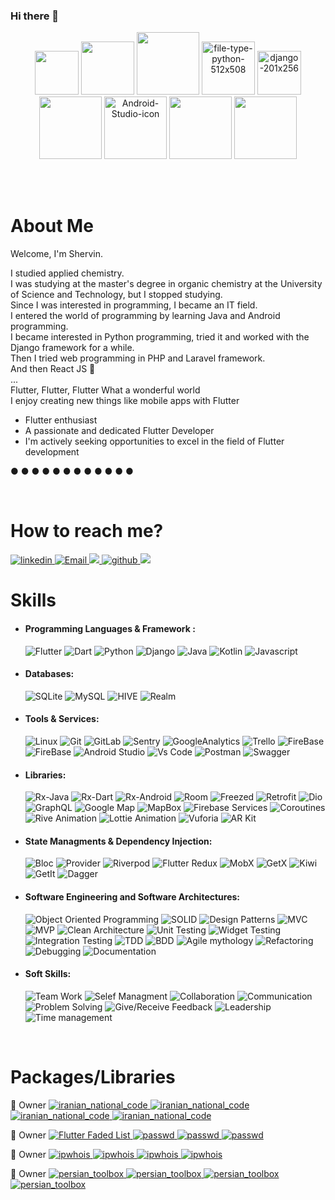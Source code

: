 ### Hi there 👋

<!--
**shervin-h/shervin-h** is a ✨ _special_ ✨ repository because its `README.md` (this file) appears on your GitHub profile.

Here are some ideas to get you started:

- 🔭 I’m currently working on ...
- 🌱 I’m currently learning ...
- 👯 I’m looking to collaborate on ...
- 🤔 I’m looking for help with ...
- 💬 Ask me about ...
- 📫 How to reach me: ...
- 😄 Pronouns: ...
- ⚡ Fun fact: ...
-->

<p align="center">
  <img src="https://github.com/mahdidahouei/mahdidahouei/assets/58371632/69870ff3-aee2-4f00-9422-d4bb4da5cf76" width="70">
  <img src="https://upload.wikimedia.org/wikipedia/commons/thumb/c/c6/Dart_logo.png/600px-Dart_logo.png?20220718193800" width="85">
  <img src="https://media4.giphy.com/media/llarwdtFqG63IlqUR1/giphy.webp?cid=790b76111eckrvyjieff7cgdwji3mky71nz18c4qkgm44w1h&ep=v1_gifs_search&rid=giphy.webp&ct=g" width="100">
  <img src="https://i.ibb.co/gdqhNhF/file-type-python-512x508.png" alt="file-type-python-512x508" border="0" width="85">
  <img src="https://i.ibb.co/yftN9Zw/django-201x256.png" alt="django-201x256" border="0", width="70">
  <img src="https://i.giphy.com/media/KzJkzjggfGN5Py6nkT/200.webp" width="100">  
  <img src="https://i.ibb.co/Sxphht7/Android-Studio-icon.png" alt="Android-Studio-icon" border="0" width="100">
  <img src="https://i.giphy.com/media/eNAsjO55tPbgaor7ma/200w.webp" width="100">
  <img src="https://assets-v2.lottiefiles.com/a/04b1da82-1164-11ee-9e89-bfd5dcb506be/8ClPcTXS7A.gif" width="100">
</p>
<br/>
<br/>

<p align="start">
  <h1 align="start"> About Me </h1>
<p h2 align="start">

Welcome, I'm  Shervin.  

I studied applied chemistry.
<br>
I was studying at the master's degree in organic chemistry at the University of Science and Technology, but I stopped studying.
<br>
Since I was interested in programming, I became an IT field.
<br>
I entered the world of programming by learning Java and Android programming.
<br>
I became interested in Python programming, tried it and worked with the Django framework for a while.
<br>
Then I tried web programming in PHP and Laravel framework.
<br>
And then React JS  🫠
<br>
...
<br>
Flutter, Flutter, Flutter What a wonderful world
<br>
I enjoy creating new things like mobile apps with Flutter
<br>

- Flutter enthusiast
- A passionate and dedicated Flutter Developer
- I'm actively seeking opportunities to excel in the field of Flutter development
 
● ● ● ● ● ● ● ● ● ● ● ●


 <br />


<p align="start">
  <h1 align="start"> How to reach me? </h1>
<p h2 align="start">


 <a href="https://www.linkedin.com/in/shervin-hassanzadeh/">
  <img alt="linkedin" src="https://img.shields.io/badge/linkedin-0077B5.svg?style=flat-squar&logo=linkedin&logoColor=white"/>
 </a>
 <a href="mailto:shervin.hz07@gmail.com">
  <img alt="Email" src="https://img.shields.io/badge/Email-D14836?style=flat-squar&logo=gmail&logoColor=white"/>
 </a>
 <a href="https://t.me/shervin_hz07">
    <img src="https://img.shields.io/badge/Telegram-2B9FD1?style=flat-squar&logo=telegram&logoColor=white" />
</a>
 <a href="https://github.com/shervin-h">
  <img alt="github" src="https://img.shields.io/badge/github-121011.svg?style=flat-squar&logo=github&logoColor=white"/>
 </a>
<a href="https://stackoverflow.com/users/13066224/shervin">
    <img src="https://img.shields.io/badge/Stackoverflow-ef8236?style=flat-squar&logo=stackoverflow&logoColor=white" />
</a>
 <br />
<p align="start">
  <h1 align="start"> Skills </h1>
<p h2 align="start">

- #### Programming Languages & Framework :
  <img alt="Flutter" src="https://img.shields.io/badge/Flutter-075898?style=flat-squar&logo=flutter&logoColor=white"/>
  <img alt="Dart" src="https://img.shields.io/badge/Dart-0175C2?style=flat-squar&logo=dart&logoColor=white">
  <img alt="Python" src="https://img.shields.io/badge/Python-0175C2?style=flat-squar&logo=python&logoColor=white">
  <img alt="Django" src="https://img.shields.io/badge/Django-42B88C?style=flat-squar&logo=django&logoColor=white">
  <img alt="Java" src="https://img.shields.io/badge/java-bc0b19?style=flat-squar&logo=openjdk&logoColor=white"/>
  <img alt="Kotlin" src="https://img.shields.io/badge/Kotlin-0095D5?style=flat-squar&logo=Kotlin&logoColor=white"/>
  <img alt="Javascript" src="https://img.shields.io/badge/javascript-ED8B00.svg?style=flat-squar&logo=javascript&logoColor=white"/>
  

- #### Databases:
  <img alt="SQLite" src="https://img.shields.io/badge/sqlite-316192.svg?style=flat-squar&logo=sqlite&logoColor=white"/>
  <img alt="MySQL" src="https://img.shields.io/badge/mysql-00f.svg?style=flat-squar&logo=mysql&logoColor=white"/>
  <img alt="HIVE" src="https://img.shields.io/badge/hive-ED8B00.svg?style=flat-squar&logo=hive&logoColor=white"/>
  <img alt="Realm" src="https://img.shields.io/badge/Realm-ff69b4.svg?style=flat-squar&logo=realm&logoColor=white"/>


- #### Tools & Services:
  <img alt="Linux" src="https://img.shields.io/badge/Linux-222222.svg?style=flat-squar&logo=Linux&labelColor=white&logoColor=222222"/>
  <img alt="Git" src="https://img.shields.io/badge/git-F05033.svg?style=flat-squar&logo=git&labelColor=F05033&logoColor=white"/>
  <img alt="GitLab" src="https://img.shields.io/badge/gitlab-121011.svg?style=flat-squar&logo=gitlab&labelColor=121011&logoColor=white"/>
  <img alt="Sentry" src="https://img.shields.io/badge/Sentry-0052CC.svg?style=flat-squar&logo=sentry&labelColor=0052CC&logoColor=white"/>
  <img alt="GoogleAnalytics" src="https://img.shields.io/badge/Google Analytics-e37400.svg?style=flat-squar&logo=googleanalytics&labelColor=e37400&logoColor=white"/>
  <img alt="Trello" src="https://img.shields.io/badge/Trello-02569B.svg?style=flat-squar&logo=trello&labelColor=02569B&logoColor=white"/>
  <img alt="FireBase" src="https://img.shields.io/badge/FireBase-EE800F.svg?style=flat-squar&logo=FireBase&labelColor=EE800F&logoColor=white"/>
  <img alt="FireBase" src="https://img.shields.io/badge/Supabase-EE800F.svg?style=flat-squar&logo=SupaBase&labelColor=EE800F&logoColor=white"/>
  <img alt="Android Studio" src="https://img.shields.io/badge/Android Studio-88B653.svg?style=flat-squar&logo=androidstudio&labelColor=88B653&logoColor=white"/>
  <img alt="Vs Code" src="https://img.shields.io/badge/Vs Code-3FABF3.svg?style=flat-squar&logo=visualstudiocode&labelColor=3FABF3&logoColor=white"/>
  <img alt="Postman" src="https://img.shields.io/badge/Postman-F76936.svg?style=flat-squar&logo=postman&labelColor=F76936&logoColor=white"/>
  <img alt="Swagger" src="https://img.shields.io/badge/Swagger-6A9500.svg?style=flat-squar&logo=swagger&labelColor=6A9500&logoColor=white"/>
  
  

- #### Libraries:
  <img alt="Rx-Java" src="https://img.shields.io/badge/Rx Java-E13992.svg?style=flat-squar&logo=android&labelColor=E13992&logoColor=white"/>
  <img alt="Rx-Dart" src="https://img.shields.io/badge/Rx Dart-E13992.svg?style=flat-squar&logo=dart&labelColor=E13992&logoColor=white"/>
  <img alt="Rx-Android" src="https://img.shields.io/badge/Rx Android-E13992.svg?style=flat-squar&logo=android&labelColor=E13992&logoColor=white"/>
  <img alt="Room" src="https://img.shields.io/badge/Room-013243.svg?style=flat-squar&logo=android&labelColor=013243&logoColor=white"/>  
  <img alt="Freezed" src="https://img.shields.io/badge/Freezed-316192.svg?style=flat-squar&logo=flutter&labelColor=316192&logoColor=white"/>
  <img alt="Retrofit" src="https://img.shields.io/badge/Retrofit-217346.svg?style=flat-squar&logo=flutter&labelColor=217346&logoColor=white"/>
  <img alt="Dio" src="https://img.shields.io/badge/Dio-F7931E.svg?style=flat-squar&logo=flutter&labelColor=F7931E&logoColor=white"/>
  <img alt="GraphQL" src="https://img.shields.io/badge/GraphQL-DE33A6.svg?style=flat-squar&logo=graphql&labelColor=DE33A6"/>
  <img alt="Google Map" src="https://img.shields.io/badge/Google Map-C72800.svg?style=flat-squar&logo=firebase&labelColor=C72800&logoColor=white"/>
  <img alt="MapBox" src="https://img.shields.io/badge/MapBox-252525.svg?style=flat-squar&logo=MapBox&labelColor=252525&logoColor=white"/>
  <img alt="Firebase Services" src="https://img.shields.io/badge/Firebase Services-EE800F.svg?style=flat-squar&logo=firebase&labelColor=EE800F&logoColor=white"/>
  <img alt="Coroutines" src="https://img.shields.io/badge/Coroutines-252525.svg?style=flat-squar&logo=android&labelColor=252525&logoColor=white"/>
  <img alt="Rive Animation" src="https://img.shields.io/badge/Rive Animation-000000.svg?style=flat-squar&logo=flutter&labelColor=000000"/>
  <img alt="Lottie Animation" src="https://img.shields.io/badge/Lottie Animation-007484.svg?style=flat-squar&logo=android&labelColor=007484&logoColor=white"/>
  <img alt="Vuforia" src="https://img.shields.io/badge/Vuforia-000000.svg?style=flat-squar&logo=unity&labelColor=000000&logoColor=white"/>
  <img alt="AR Kit" src="https://img.shields.io/badge/AR Kit-757575.svg?style=flat-squar&logo=flutter&labelColor=757575&logoColor=white"/>

- #### State Managments & Dependency Injection:
  <img alt="Bloc" src="https://img.shields.io/badge/Bloc-0080BB.svg?style=flat-squar&logo=flutter&logoColor=white"/>
  <img alt="Provider" src="https://img.shields.io/badge/Provider-EB6222.svg?style=flat-squar&logo=flutter&logoColor=white"/>
  <img alt="Riverpod" src="https://img.shields.io/badge/Riverpod-08599D.svg?style=flat-squar&logo=flutter&logoColor=white"/>
  <img alt="Flutter Redux" src="https://img.shields.io/badge/Flutter Redux-7247B5.svg?style=flat-squar&logo=redux&logoColor=white"/> 
  <img alt="MobX" src="https://img.shields.io/badge/MobX-015496.svg?style=flat-squar&logo=mobx&logoColor=white"/>
  <img alt="GetX" src="https://img.shields.io/badge/GetX-6711B6.svg?style=flat-squar&logo=flutter&logoColor=white"/>
  <img alt="Kiwi" src="https://img.shields.io/badge/Kiwi-755246.svg?style=flat-squar&logo=flutter&logoColor=white"/>
  <img alt="GetIt" src="https://img.shields.io/badge/GetIt-035697.svg?style=flat-squar&logo=flutter&logoColor=white"/>
  <img alt="Dagger" src="https://img.shields.io/badge/Dagger-1B1E45.svg?style=flat-squar&logo=android&labelColor=1B1E45&logoColor=white"/>

- #### Software Engineering and Software Architectures:
  <img alt="Object Oriented Programming" src="https://img.shields.io/badge/OOP-121011.svg?style=flat-squar"/>
  <img alt="SOLID" src="https://img.shields.io/badge/SOLID-121011.svg?style=flat-squar"/>
  <img alt="Design Patterns" src="https://img.shields.io/badge/Design Patterns-121011.svg?style=flat-squar"/>
  <img alt="MVC" src="https://img.shields.io/badge/MVC-121011.svg?style=flat-squar"/>
  <img alt="MVP" src="https://img.shields.io/badge/MVP-121011.svg?style=flat-squar"/>
  <img alt="Clean Architecture" src="https://img.shields.io/badge/ Clean Architecture-121011.svg?style=flat-squar"/>
  <img alt="Unit Testing" src="https://img.shields.io/badge/Unit Testing-121011.svg?style=flat-squar"/>
  <img alt="Widget Testing" src="https://img.shields.io/badge/Widget Testing-121011.svg?style=flat-squar"/>  
  <img alt="Integration Testing" src="https://img.shields.io/badge/Integration Testing-121011.svg?style=flat-squar"/> 
  <img alt="TDD" src="https://img.shields.io/badge/TDD-121011.svg?style=flat-squar"/>
  <img alt="BDD" src="https://img.shields.io/badge/BDD-121011.svg?style=flat-squar"/>
  <img alt="Agile mythology" src="https://img.shields.io/badge/Agile mythology-121011.svg?style=flat-squar"/>
  <img alt="Refactoring" src="https://img.shields.io/badge/Refactoring-121011.svg?style=flat-squar"/>
  <img alt="Debugging" src="https://img.shields.io/badge/Debugging-121011.svg?style=flat-squar"/>
  <img alt="Documentation" src="https://img.shields.io/badge/Documentation-121011.svg?style=flat-squar"/>

- #### Soft Skills:
  <img alt="Team Work" src="https://img.shields.io/badge/Team Work-02569B.svg?style=flat-squar"/>
  <img alt="Selef Managment" src="https://img.shields.io/badge/Selef Managment-02569B.svg?style=flat-squar"/>
  <img alt="Collaboration" src="https://img.shields.io/badge/Collaboration-02569B.svg?style=flat-squar"/>
  <img alt="Communication" src="https://img.shields.io/badge/Communication-02569B.svg?style=flat-squar"/>
  <img alt="Problem Solving" src="https://img.shields.io/badge/Problem Solving-02569B.svg?style=flat-squar"/>
  <img alt="Give/Receive Feedback" src="https://img.shields.io/badge/Give/Receive Feedback-02569B.svg?style=flat-squar"/>
  <img alt="Leadership" src="https://img.shields.io/badge/Leadership-02569B.svg?style=flat-squar"/>
  <img alt="Time management" src="https://img.shields.io/badge/Time management-02569B.svg?style=flat-squar"/>

<br />
 <p align="start">
   <h1 align="start"> Packages/Libraries </h1>
 <p h2 align="start">

<p> 👑 Owner
 <a href="https://pub.dev/packages/iranian_national_code">
<img alt="iranian_national_code" src="https://img.shields.io/badge/Iranian NationalCode-075898.svg?style=flat-squar&logo=Dart&label=package&labelColor=585858&logoColor=white"/>
  <img alt="iranian_national_code" src="https://img.shields.io/pub/points/iranian_national_code?logo=dart&label=points"/>
  <img alt="iranian_national_code" src="https://img.shields.io/pub/popularity/iranian_national_code?logo=dart"/>
  <img alt="iranian_national_code" src="https://img.shields.io/pub/likes/iranian_national_code?logo=dart"/>
 </a>
</p>
<p> 👑 Owner
 <a href="https://pub.dev/packages/passwd">
  <img alt="Flutter Faded List" src="https://img.shields.io/badge/passwd-075898.svg?style=flat-squar&logo=Dart&label=package&labelColor=585858&logoColor=white"/>
  <img alt="passwd" src="https://img.shields.io/pub/points/passwd?logo=dart&label=points"/>
  <img alt="passwd" src="https://img.shields.io/pub/popularity/passwd?logo=dart"/>
  <img alt="passwd" src="https://img.shields.io/pub/likes/passwd?logo=dart"/>
 </a>
</p>

<p> 👑 Owner
 <a href="https://pub.dev/packages/ipwhois">
  <img alt="ipwhois" src="https://img.shields.io/badge/ipwhois-075898.svg?style=flat-squar&logo=Dart&label=package&labelColor=585858&logoColor=white"/>
  <img alt="ipwhois" src="https://img.shields.io/pub/points/ipwhois?logo=dart&label=points"/>
  <img alt="ipwhois" src="https://img.shields.io/pub/popularity/ipwhois?logo=dart"/>
  <img alt="ipwhois" src="https://img.shields.io/pub/likes/ipwhois?logo=dart"/>
 </a>
</p>

<p> 👑 Owner
 <a href="https://pub.dev/packages/persian_toolbox">
  <img alt="persian_toolbox" src="https://img.shields.io/badge/Persian Toolbox-075898.svg?style=flat-squar&logo=Flutter&label=package&labelColor=585858&logoColor=white"/>
  <img alt="persian_toolbox" src="https://img.shields.io/pub/points/persian_toolbox?logo=Flutter&label=points"/>
  <img alt="persian_toolbox" src="https://img.shields.io/pub/popularity/persian_toolbox?logo=dart"/>
  <img alt="persian_toolbox" src="https://img.shields.io/pub/likes/persian_toolbox?logo=dart"/>
 </a>
</p>
